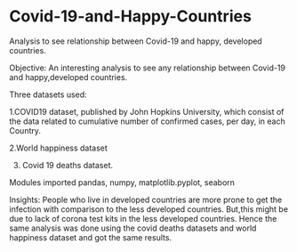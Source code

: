 # Covid-19-and-Happy-Countries
Analysis to see relationship between Covid-19 and happy, developed countries.

Objective: An interesting analysis to see any relationship between Covid-19 and happy,developed countries.

Three datasets used:

1.COVID19 dataset, published by John Hopkins University, which consist of the data related to cumulative number of confirmed cases, per day, in each Country.

2.World happiness dataset

3. Covid 19 deaths dataset.

Modules imported
pandas, numpy, matplotlib.pyplot, seaborn

Insights:
People who live in developed countries are more prone to get the infection with comparison to the less developed countries.
But,this might be due to lack of corona test kits in the less developed countries.
Hence the same analysis was done using the covid deaths datasets and world happiness dataset and got the same results.

